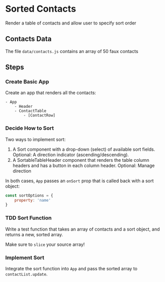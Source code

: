 # Sorted Contacts

Render a table of contacts and allow user to specify sort order

## Contacts Data

The file `data/contacts.js` contains an array of 50 faux contacts

## Steps

### Create Basic App

Create an app that renders all the contacts:

```
- App
    - Header
    - ContactTable
        - [ContactRow]
```

### Decide How to Sort

Two ways to implement sort:

1. A Sort component with a drop-down (select) of available sort
fields. Optional: A direction indicator (ascending/descending).
2. A SortableTableHeader component that renders the table column headers
and has a button in each column header. Optional: Manage direction

In both cases, `App` passes an `onSort` prop that is called back with a sort
object:

```js
const sortOptions = {
    property: 'name'
}
```

### TDD Sort Function

Write a test function that takes an array of contacts and a sort object, and
returns a new, sorted array.

Make sure to `slice` your source array!

### Implement Sort

Integrate the sort function into `App` and pass the sorted array to `contactList.update`.

